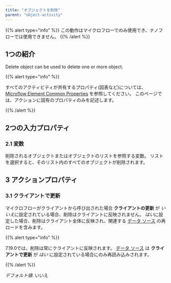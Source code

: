 ```yaml
---
title: "オブジェクトを削除"
parent: "object-activity"
---
```


{{% alert type="info" %}}
この動作はマイクロフローでのみ使用でき、ナノフローでは使用できません。
{{% /alert %}}

## 1つの紹介

Delete object can be used to delete one or more object.

{{% alert type="info" %}}

すべてのアクティビティが共有するプロパティ(図表など)については、 [Microflow Element Common Properties](microflow-element-common-properties) を参照してください。 このページでは、アクションに固有のプロパティのみを記述します。

{{% /alert %}}

## 2つの入力プロパティ

### 2.1 変数

削除されるオブジェクトまたはオブジェクトのリストを参照する変数。 リストを選択すると、そのリスト内のすべてのオブジェクトが削除されます。

## 3 アクションプロパティ

### 3.1 クライアントで更新

マイクロフローがクライアントから呼び出された場合 **クライアントの更新** が *いいえ*に設定されている場合、削除はクライアントに反映されません。 *はい*に設定した場合、削除はクライアント全体に反映され、関連する [データ ソース](data-sources) の再ロードを含みます。

{{% alert type="info" %}}

7.19.0では、削除は常にクライアントに反映されます。 [データ ソース](data-sources) は **クライアントで更新** が *はい* に設定されている場合にのみ再読み込みされます。

{{% /alert %}}

_デフォルト値_: いいえ
